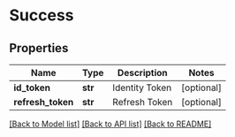 # Success

## Properties
Name | Type | Description | Notes
------------ | ------------- | ------------- | -------------
**id_token** | **str** | Identity Token | [optional] 
**refresh_token** | **str** | Refresh Token | [optional] 

[[Back to Model list]](../README.md#documentation-for-models) [[Back to API list]](../README.md#documentation-for-api-endpoints) [[Back to README]](../README.md)

